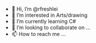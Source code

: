 - 👋 Hi, I’m @rfreshlei
- 👀 I’m interested in Arts/drawing
- 🌱 I’m currently learning C#
- 💞️ I’m looking to collaborate on ...
- 📫 How to reach me ...

<!---
rfreshlei/rfreshlei is a ✨ special ✨ repository because its `README.md` (this file) appears on your GitHub profile.
You can click the Preview link to take a look at your changes.
--->
